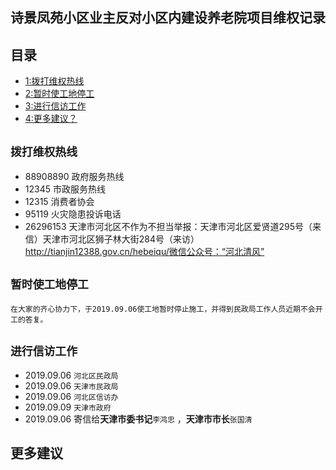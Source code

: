 ## 诗景凤苑小区业主反对小区内建设养老院项目维权记录

## 目录
 - [1:拨打维权热线](#拨打维权热线)
 - [2:暂时使工地停工](#暂时使工地停工)
 - [3:进行信访工作](#进行信访工作)
 - [4:更多建议？](#更多建议)


##  `拨打维权热线`
- 88908890 政府服务热线
- 12345 市政服务热线
- 12315 消费者协会
- 95119 火灾隐患投诉电话
- 26296153 天津市河北区不作为不担当举报：天津市河北区爱贤道295号（来信）天津市河北区狮子林大街284号（来访）http://tianjin12388.gov.cn/hebeiqu/微信公众号：“河北清风”
 
 
##  `暂时使工地停工`

	在大家的齐心协力下，于2019.09.06使工地暂时停止施工，并得到民政局工作人员近期不会开工的答复。


## `进行信访工作`

- 2019.09.06  `河北区民政局`
- 2019.09.06  `天津市民政局` 
- 2019.09.06 `河北区信访办`
- 2019.09.09  `天津市政府`
- 2019.09.06  寄信给**天津市委书记**`李鸿忠` ，**天津市市长**`张国清`



## 更多建议
